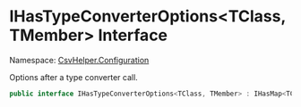 # IHasTypeConverterOptions&lt;TClass, TMember&gt; Interface

Namespace: [CsvHelper.Configuration](/api/CsvHelper.Configuration)

Options after a type converter call.

```cs
public interface IHasTypeConverterOptions<TClass, TMember> : IHasMap<TClass>, IBuildableClass<TClass>, IHasDefault<TClass, TMember>, IHasValidate<TClass, TMember>
```
